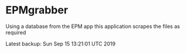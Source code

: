# EPMgrabber
Using a database from the EPM app this application scrapes the files as required


Latest backup: Sun Sep 15 13:21:01 UTC 2019
